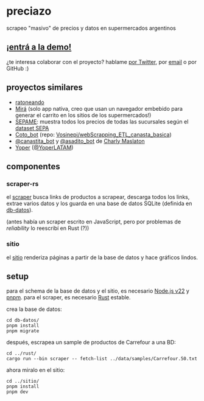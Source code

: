 # preciazo

scrapeo "masivo" de precios y datos en supermercados argentinos

## [¡entrá a la demo!](https://preciazo.experimentos.nulo.ar/)

¿te interesa colaborar con el proyecto? hablame [por Twitter](https://twitter.com/esoesnulo), por [email](mailto:preciazo@nulo.ar) o por GitHub :)

## proyectos similares

- [ratoneando](https://ratoneando.ar/)
- [Mirá](https://twitter.com/MiraPrecios) (solo app nativa, creo que usan un navegador embebido para generar el carrito en los sitios de los supermercados!)
- [SEPAME](https://sepame.net/): muestra todos los precios de todas las sucursales según el [dataset SEPA](https://datos.produccion.gob.ar/dataset/sepa-precios)
- [Coto_bot](https://twitter.com/BotCoto) (repo: [Vosinepi/webScrapping_ETL_canasta_basica](https://github.com/Vosinepi/webScrapping_ETL_canasta_basica))
- [@canastita_bot](https://twitter.com/canastita_bot) y [@asadito_bot](https://twitter.com/asadito_bot) de [Charly Maslaton](https://twitter.com/charlymasla)
- [Yoper](https://www.yoper.com.ar/) ([@YoperLATAM](https://x.com/YoperLATAM))

## componentes

### scraper-rs

el [scraper](./scraper-rs/) busca links de productos a scrapear, descarga todos los links, extrae varios datos y los guarda en una base de datos SQLite (definida en [db-datos](./db-datos/schema.ts)).

(antes había un scraper escrito en JavaScript, pero por problemas de _reliability_ lo reescribí en Rust (?))

### sitio

el [sitio](./sitio/) renderiza páginas a partir de la base de datos y hace gráficos lindos.

## setup

para el schema de la base de datos y el sitio, es necesario [Node.js v22](https://nodejs.org/) y [pnpm](https://pnpm.io/). para el scraper, es necesario [Rust](https://www.rust-lang.org/) estable.

crea la base de datos:

```
cd db-datos/
pnpm install
pnpm migrate
```

después, escrapea un sample de productos de Carrefour a una BD:

```
cd ../rust/
cargo run --bin scraper -- fetch-list ../data/samples/Carrefour.50.txt
```

ahora miralo en el sitio:

```
cd ../sitio/
pnpm install
pnpm dev
```
